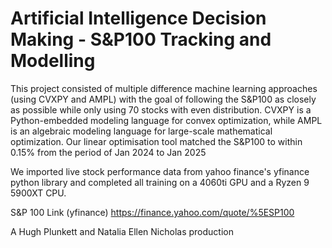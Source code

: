 # Artificial Intelligence Decision Making - S&P100 Tracking and Modelling
This project consisted of multiple difference machine learning approaches (using CVXPY and AMPL) with the goal of following the S&P100 as closely as possible while only using 70 stocks with even distribution. CVXPY is a Python-embedded modeling language for convex optimization, while AMPL is an algebraic modeling language for large-scale mathematical optimization.
Our linear optimisation tool matched the S&P100 to within 0.15% from the period of Jan 2024 to Jan 2025

We imported live stock performance data from yahoo finance's yfinance python library and completed all training on a 4060ti GPU and a Ryzen 9 5900XT CPU.

S&P 100 Link (yfinance)
https://finance.yahoo.com/quote/%5ESP100

A Hugh Plunkett and Natalia Ellen Nicholas production

